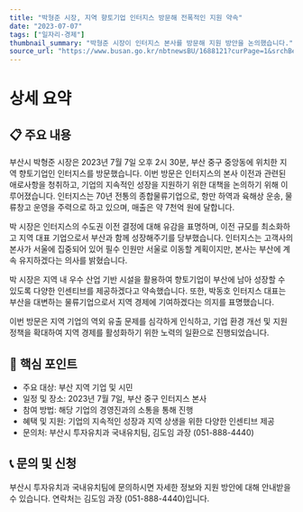 ```yaml
---
title: "박형준 시장, 지역 향토기업 인터지스 방문해 전폭적인 지원 약속"
date: "2023-07-07"
tags: ["일자리·경제"]
thumbnail_summary: "박형준 시장이 인터지스 본사를 방문해 지원 방안을 논의했습니다."
source_url: "https://www.busan.go.kr/nbtnewsBU/1688121?curPage=1&srchBeginDt=&srchEndDt=&srchKey=&srchText="
---
```


# 상세 요약

## 📋 주요 내용
부산시 박형준 시장은 2023년 7월 7일 오후 2시 30분, 부산 중구 중앙동에 위치한 지역 향토기업인 인터지스를 방문했습니다. 이번 방문은 인터지스의 본사 이전과 관련된 애로사항을 청취하고, 기업의 지속적인 성장을 지원하기 위한 대책을 논의하기 위해 이루어졌습니다. 인터지스는 70년 전통의 종합물류기업으로, 항만 하역과 육해상 운송, 물류창고 운영을 주력으로 하고 있으며, 매출은 약 7천억 원에 달합니다.

박 시장은 인터지스의 수도권 이전 결정에 대해 유감을 표명하며, 이전 규모를 최소화하고 지역 대표 기업으로서 부산과 함께 성장해주기를 당부했습니다. 인터지스는 고객사의 본사가 서울에 집중되어 있어 필수 인원만 서울로 이동할 계획이지만, 본사는 부산에 계속 유지하겠다는 의사를 밝혔습니다.

박 시장은 지역 내 우수 산업 기반 시설을 활용하여 향토기업이 부산에 남아 성장할 수 있도록 다양한 인센티브를 제공하겠다고 약속했습니다. 또한, 박동호 인터지스 대표는 부산을 대변하는 물류기업으로서 지역 경제에 기여하겠다는 의지를 표명했습니다.

이번 방문은 지역 기업의 역외 유출 문제를 심각하게 인식하고, 기업 환경 개선 및 지원 정책을 확대하여 지역 경제를 활성화하기 위한 노력의 일환으로 진행되었습니다.

## 🎯 핵심 포인트
- 주요 대상: 부산 지역 기업 및 시민
- 일정 및 장소: 2023년 7월 7일, 부산 중구 인터지스 본사
- 참여 방법: 해당 기업의 경영진과의 소통을 통해 진행
- 혜택 및 지원: 기업의 지속적인 성장과 지역 상생을 위한 다양한 인센티브 제공
- 문의처: 부산시 투자유치과 국내유치팀, 김도임 과장 (051-888-4440)

## 📞 문의 및 신청
부산시 투자유치과 국내유치팀에 문의하시면 자세한 정보와 지원 방안에 대해 안내받을 수 있습니다. 연락처는 김도임 과장 (051-888-4440)입니다.
